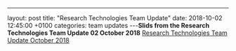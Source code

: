 ---
layout: post
title:  "Research Technologies Team Update"
date:   2018-10-02 12:45:00 +0100
categories: team updates
---**Slids from the Research Technologies Team Update 02 October 2018**
[Research Technologies Team Update October 2018](https://github.com/research-technologies/research-technologies.github.io/commit/8b285aec3f2ca01b22cc173236248900eea162a3#diff-3bd948d4535173b1d91aa585891c1735)
